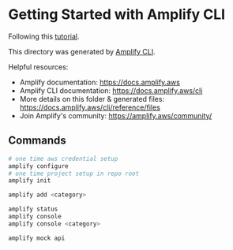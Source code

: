 # Getting Started with Amplify CLI

Following this [tutorial](https://docs.amplify.aws/start/getting-started/auth/q/integration/react/).

This directory was generated by [Amplify CLI](https://docs.amplify.aws/cli).

Helpful resources:

- Amplify documentation: <https://docs.amplify.aws>
- Amplify CLI documentation: <https://docs.amplify.aws/cli>
- More details on this folder & generated files: <https://docs.amplify.aws/cli/reference/files>
- Join Amplify's community: <https://amplify.aws/community/>

## Commands

```sh
# one time aws credential setup
amplify configure
# one time project setup in repo root
amplify init

amplify add <category>

amplify status
amplify console
amplify console <category>

amplify mock api
```
